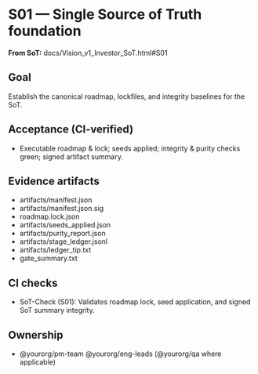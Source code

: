 # S01 — Single Source of Truth foundation

**From SoT:** docs/Vision_v1_Investor_SoT.html#S01

## Goal
Establish the canonical roadmap, lockfiles, and integrity baselines for the SoT.

## Acceptance (CI-verified)
- Executable roadmap & lock; seeds applied; integrity & purity checks green; signed artifact summary.

## Evidence artifacts
- artifacts/manifest.json
- artifacts/manifest.json.sig
- roadmap.lock.json
- artifacts/seeds_applied.json
- artifacts/purity_report.json
- artifacts/stage_ledger.jsonl
- artifacts/ledger_tip.txt
- gate_summary.txt

## CI checks
- SoT-Check (S01): Validates roadmap lock, seed application, and signed SoT summary integrity.

## Ownership
- @yourorg/pm-team @yourorg/eng-leads (@yourorg/qa where applicable)
